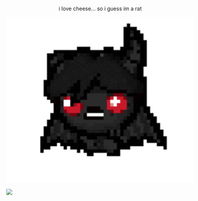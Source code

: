 <div align = "center">
  <p>i love cheese... so i guess im a rat</p>
<img src="binding-of (1).gif" width="500px">
</div>

![](https://komarev.com/ghpvc/?username=spachka&color=blueviolet&style=plastic&label=eeehaw:) 



